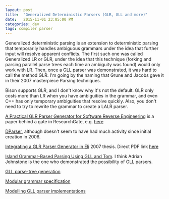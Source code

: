 ```yaml
---
layout: post
title:  "Generalized Deterministic Parsers (GLR, GLL and more)"
date:   2015-11-01 23:05:00 PM
categories: dev
tags: compiler parser
---
```


Generalized deterministic parsing is an extension to deterministic parsing that
temporarily handles ambiguous grammars under the idea that further input will resolve
apparent conflicts.
The first such one was called Generalized LR or GLR, under the idea that this technique
(forking and parsing parallel parse trees each time an ambiguity was found) would only
work with LR. Then, once a GLL parser was demonstrated, it was hard to call the
method GLR. I'm going by the naming that Grune and Jacobs gave it in their 2007
masterpiece Parsing techniques.

Bison supports GLR, and I don't know why it's not the default. GLR only costs more than
LR when you have ambiguities in the grammar, and even C++ has only temporary ambiguities
that resolve quickly. Also, you don't need to try to rewrite the grammar to create a
LALR parser.

[A Practical GLR Parser Generator for Software Reverse Engineering](http://www.researchgate.net/publication/269645727_A_Practical_GLR_Parser_Generator_for_Software_Reverse_Engineering) is a paper behind a gate in ResearchGate, e.g. [here](http://ojs.academypublisher.com/index.php/jnw/article/download/jnw0903769776/8857)

[DParser](http://dparser.sourceforge.net/), although doesn't seem to have had much activity since initial creation in 2006.

[Integrating a GLR Parser Generator in Eli](http://www.researchgate.net/publication/241755950_Integrating_a_GLR_Parser_Generator_in_Eli) 2007 thesis. Direct PDF link [here](http://ag-kastens.uni-paderborn.de/paper/Bachelor_Schwekendiek.pdf)

[Island Grammar-Based Parsing Using GLL and Tom](https://pure.royalholloway.ac.uk/portal/en/publications/island-grammarbased-parsing-using-gll-and-tom(1bccc756-7ebc-4b14-abd2-8910ef5dcbeb).html). I think Adrian Johnstone is the one who demonstrated the possibility of GLL parsers.

[GLL parse-tree generation](https://pure.royalholloway.ac.uk/portal/en/publications/gll-parsetree-generation(bdbcf5af-d176-4389-bfcc-ecc86a5a5f77).html)

[Modular grammar specification](https://pure.royalholloway.ac.uk/portal/en/publications/modular-grammar-specification(f73cedc9-678f-4115-8802-2add7aa0763d).html)

[Modelling GLL parser implementations](https://pure.royalholloway.ac.uk/portal/en/publications/modelling-gll-parser-implementations(2c1e93df-746c-4271-8de6-534141d0c9b5).html)
